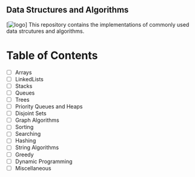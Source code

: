 ## Data Structures and Algorithms 
[![logo](imgs/coding.jpg)]
This repository contains the implementations of commonly used data strcutures and algorithms.
# Table of Contents
- [ ] Arrays
- [ ] LinkedLists
- [ ] Stacks
- [ ] Queues
- [ ] Trees
- [ ] Priority Queues and Heaps
- [ ] Disjoint Sets
- [ ] Graph Algorithms
- [ ] Sorting
- [ ] Searching
- [ ] Hashing
- [ ] String Algorithms
- [ ] Greedy 
- [ ] Dynamic Programming
- [ ] Miscellaneous
